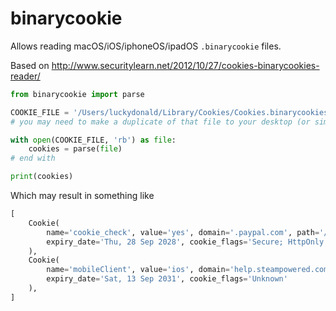 # binarycookie

Allows reading macOS/iOS/iphoneOS/ipadOS `.binarycookie` files.

Based on http://www.securitylearn.net/2012/10/27/cookies-binarycookies-reader/


```py
from binarycookie import parse

COOKIE_FILE = '/Users/luckydonald/Library/Cookies/Cookies.binarycookies'
# you may need to make a duplicate of that file to your desktop (or similar) due to macOS security blocking access in system folders.

with open(COOKIE_FILE, 'rb') as file:
    cookies = parse(file)
# end with

print(cookies)
```

Which may result in something like
```py
[
    Cookie(
        name='cookie_check', value='yes', domain='.paypal.com', path='/',
        expiry_date='Thu, 28 Sep 2028', cookie_flags='Secure; HttpOnly'
    ),
    Cookie(
        name='mobileClient', value='ios', domain='help.steampowered.com', path='/',
        expiry_date='Sat, 13 Sep 2031', cookie_flags='Unknown'
    ),
]
```
